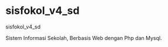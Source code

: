 # sisfokol_v4_sd
sisfokol_v4_sd




Sistem Informasi Sekolah, Berbasis Web dengan Php dan Mysql.




